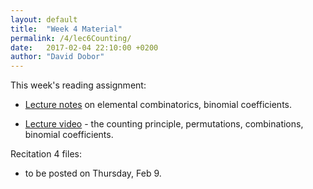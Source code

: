 ```yaml
---
layout: default
title:  "Week 4 Material"
permalink: /4/lec6Counting/
date:   2017-02-04 22:10:00 +0200
author: "David Dobor"
---
```



This week's reading assignment:
<ul>
  <li><a href="4/lec6Counting/Lecture6counting.pdf">Lecture notes</a>
  on elemental combinatorics, binomial coefficients.</li>
</ul>

<ul>
  <li><a href="https://youtu.be/nuP3aK637lw">Lecture video</a> -
  the counting principle, permutations, combinations, binomial coefficients.</li>
</ul>


Recitation 4 files:
<ul>
  <li>to be posted on Thursday, Feb 9.</li>
</ul>